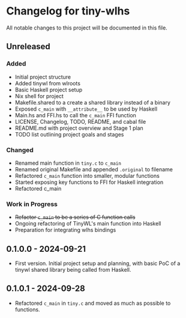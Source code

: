 # Changelog for tiny-wlhs
All notable changes to this project will be documented in this file.

## Unreleased
### Added
  - Initial project structure
  - Added tinywl from wlroots
  - Basic Haskell project setup
  - Nix shell for project
  - Makefile.shared to a create a shared library instead of a binary
  - Exposed `c_main` with `__attribute__` to be used by Haskell
  - Main.hs and FFI.hs to call the `c_main` FFI function
  - LICENSE, Changelog, TODO, README, and cabal file
  - README.md with project overview and Stage 1 plan
  - TODO list outlining project goals and stages

### Changed
  - Renamed main function in `tiny.c` to `c_main`
  - Renamed original Makefile and appended `.original` to filename
  - Refactored `c_main` function into smaller, modular functions
  - Started exposing key functions to FFI for Haskell integration
  - Refactored c_main

### Work in Progress
  - ~~Refactor `c_main` to be a series of C function calls~~
  - Ongoing refactoring of TinyWL's main function into Haskell
  - Preparation for integrating wlhs bindings

## 0.1.0.0 - 2024-09-21
  - First version. Initial project setup and planning, with basic PoC of a tinywl shared library being called from Haskell.

## 0.1.0.1 - 2024-09-28
  - Refactored `c_main` in `tiny.c` and moved as much as possible to functions.
